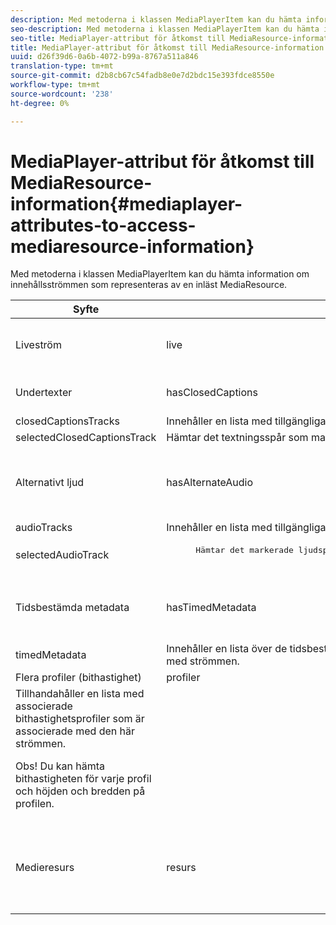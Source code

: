 ```yaml
---
description: Med metoderna i klassen MediaPlayerItem kan du hämta information om innehållsströmmen som representeras av en inläst MediaResource.
seo-description: Med metoderna i klassen MediaPlayerItem kan du hämta information om innehållsströmmen som representeras av en inläst MediaResource.
seo-title: MediaPlayer-attribut för åtkomst till MediaResource-information
title: MediaPlayer-attribut för åtkomst till MediaResource-information
uuid: d26f39d6-0a6b-4072-b99a-8767a511a846
translation-type: tm+mt
source-git-commit: d2b8cb67c54fadb8e0e7d2bdc15e393fdce8550e
workflow-type: tm+mt
source-wordcount: '238'
ht-degree: 0%

---
```



# MediaPlayer-attribut för åtkomst till MediaResource-information{#mediaplayer-attributes-to-access-mediaresource-information}

Med metoderna i klassen MediaPlayerItem kan du hämta information om innehållsströmmen som representeras av en inläst MediaResource.

<table frame="all" colsep="1" rowsep="1" id="table_46225307CA5B4BB1869576E0B9141E38"> 
 <thead> 
  <tr rowsep="1"> 
   <th colname="1" class="entry"> Syfte </th> 
   <th colname="2" class="entry"> Attribut </th> 
   <th colname="3" class="entry"> Beskrivning </th> 
  </tr> 
 </thead>
 <tbody> 
  <tr rowsep="1"> 
   <td colname="1"> Liveström </td> 
   <td colname="2"> <span class="codeph"> live </span> </td> 
   <td colname="3"> True om strömmen är live; false om det är VOD. </td> 
  </tr> 
  <tr rowsep="1"> 
   <td colname="1" morerows="2"> Undertexter </td> 
   <td colname="2"> <span class="codeph"> hasClosedCaptions </span> </td> 
   <td colname="3"> True om det finns spår för undertextning. </td> 
  </tr> 
  <tr rowsep="1"> 
   <td colname="2"> <span class="codeph"> closedCaptionsTracks </span> </td> 
   <td colname="3"> Innehåller en lista med tillgängliga spår för undertextning. </td> 
  </tr> 
  <tr rowsep="1"> 
   <td colname="2"> <span class="codeph"> selectedClosedCaptionsTrack </span> </td> 
   <td colname="3"> Hämtar det textningsspår som markerades med <span class="codeph"> selectClosedCaptionsTrack </span>. </td> 
  </tr> 
  <tr rowsep="1"> 
   <td colname="1" morerows="2"> Alternativt ljud </td> 
   <td colname="2"> <span class="codeph"> hasAlternateAudio </span> </td> 
   <td colname="3"> <p>True om strömmen har alternativa ljudspår. </p> </td> 
  </tr> 
  <tr rowsep="1"> 
   <td colname="2"> <span class="codeph"> audioTracks </span> </td> 
   <td colname="3"> Innehåller en lista med tillgängliga alternativa ljudspår. </td> 
  </tr> 
  <tr rowsep="1"> 
   <td colname="2"> <span class="codeph"> selectedAudioTrack </span> </td> 
   <td colname="3"> 
    <pre>
      Hämtar det markerade ljudspåret som markerades med <span class="codeph"> selectAudioTrack </span>. 
    </pre> </td> 
  </tr> 
  <tr rowsep="1"> 
   <td colname="1" morerows="1"> Tidsbestämda metadata </td> 
   <td colname="2"> <span class="codeph"> hasTimedMetadata </span> </td> 
   <td colname="3"> True if the stream has associated timed metadata. </td> 
  </tr> 
  <tr rowsep="1"> 
   <td colname="2"> <span class="codeph"> timedMetadata </span> </td> 
   <td colname="3"> Innehåller en lista över de tidsbestämda metadataobjekt som är associerade med strömmen. </td> 
  </tr> 
  <tr rowsep="1"> 
   <td colname="1" morerows="1"> Flera profiler (bithastighet) </td> 
   <td colname="2" morerows="1"> <span class="codeph"> profiler </span> </td> 
   <td colname="3"> </td> 
  </tr> 
  <tr rowsep="1"> 
   <td colname="3"> Tillhandahåller en lista med associerade bithastighetsprofiler som är associerade med den här strömmen. <p>Obs!  Du kan hämta bithastigheten för varje profil och höjden och bredden på profilen. </p> </td> 
  </tr> 
  <tr rowsep="1"> 
   <td colname="1"> Medieresurs </td> 
   <td colname="2"> <span class="codeph"> resurs </span> </td> 
   <td colname="3"> Returnerar den medieresurs som är associerad med det här objektet. </td> 
  </tr> 
 </tbody> 
</table>

